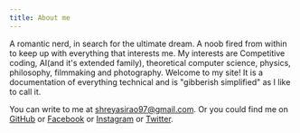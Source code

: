 ```yaml
---
title: About me
---
```


A romantic nerd, in search for the ultimate dream. A noob fired from within to keep up with everything that interests me. 
My interests are Competitive coding, AI(and it's extended family), theoretical computer science, physics, philosophy, filmmaking and photography.  Welcome to my site! It is a documentation of everything technical and is "gibberish simplified" as I like to call it. 

You can write to me at shreyasirao97@gmail.com.
Or you could find me on [GitHub](https://github.com/shreyasirao) or [Facebook](https://www.facebook.com/profile.php?id=100000567342813) or [Instagram](https://www.instagram.com/bonemarroe) or [Twitter](https://twitter.com/shreyasi__?s=08).
